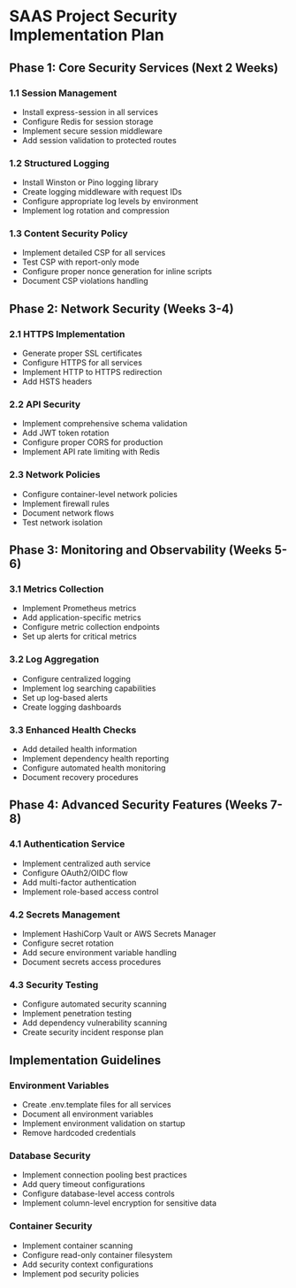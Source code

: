 # SAAS Project Security Implementation Plan

## Phase 1: Core Security Services (Next 2 Weeks)

### 1.1 Session Management
- Install express-session in all services
- Configure Redis for session storage
- Implement secure session middleware
- Add session validation to protected routes

### 1.2 Structured Logging
- Install Winston or Pino logging library
- Create logging middleware with request IDs
- Configure appropriate log levels by environment
- Implement log rotation and compression

### 1.3 Content Security Policy
- Implement detailed CSP for all services
- Test CSP with report-only mode
- Configure proper nonce generation for inline scripts
- Document CSP violations handling

## Phase 2: Network Security (Weeks 3-4)

### 2.1 HTTPS Implementation
- Generate proper SSL certificates
- Configure HTTPS for all services
- Implement HTTP to HTTPS redirection
- Add HSTS headers

### 2.2 API Security
- Implement comprehensive schema validation
- Add JWT token rotation
- Configure proper CORS for production
- Implement API rate limiting with Redis

### 2.3 Network Policies
- Configure container-level network policies
- Implement firewall rules
- Document network flows
- Test network isolation

## Phase 3: Monitoring and Observability (Weeks 5-6)

### 3.1 Metrics Collection
- Implement Prometheus metrics
- Add application-specific metrics
- Configure metric collection endpoints
- Set up alerts for critical metrics

### 3.2 Log Aggregation
- Configure centralized logging
- Implement log searching capabilities
- Set up log-based alerts
- Create logging dashboards

### 3.3 Enhanced Health Checks
- Add detailed health information
- Implement dependency health reporting
- Configure automated health monitoring
- Document recovery procedures

## Phase 4: Advanced Security Features (Weeks 7-8)

### 4.1 Authentication Service
- Implement centralized auth service
- Configure OAuth2/OIDC flow
- Add multi-factor authentication
- Implement role-based access control

### 4.2 Secrets Management
- Implement HashiCorp Vault or AWS Secrets Manager
- Configure secret rotation
- Add secure environment variable handling
- Document secrets access procedures

### 4.3 Security Testing
- Configure automated security scanning
- Implement penetration testing
- Add dependency vulnerability scanning
- Create security incident response plan

## Implementation Guidelines

### Environment Variables
- Create .env.template files for all services
- Document all environment variables
- Implement environment validation on startup
- Remove hardcoded credentials

### Database Security
- Implement connection pooling best practices
- Add query timeout configurations
- Configure database-level access controls
- Implement column-level encryption for sensitive data

### Container Security
- Implement container scanning
- Configure read-only container filesystem
- Add security context configurations
- Implement pod security policies
